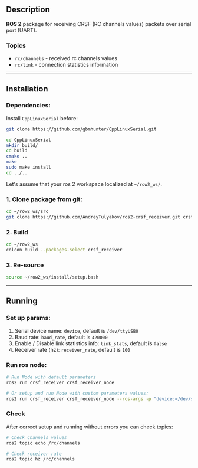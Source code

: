 ## Description



**ROS 2** package for receiving CRSF (RC channels values) packets over serial port (UART).


### Topics
    
- `rc/channels` - received rc channels values
- `rc/link` - connection statistics information


---

## Installation



### Dependencies:

Install `CppLinuxSerial` before:

```bash
git clone https://github.com/gbmhunter/CppLinuxSerial.git

cd CppLinuxSerial
mkdir build/
cd build
cmake ..
make
sudo make install
cd ../..
```


Let's assume that your ros 2 workspace localized at `~/row2_ws/`.


### 1. Clone package from git:

```bash
cd ~/row2_ws/src
git clone https://github.com/AndreyTulyakov/ros2-crsf_receiver.git crsf_receiver
```

### 2. Build

```bash
cd ~/row2_ws
colcon build --packages-select crsf_receiver
```

### 3. Re-source

```bash
source ~/row2_ws/install/setup.bash
```

---



## Running


### Set up params:

1. Serial device name: `device`, default is `/dev/ttyUSB0`
2. Baud rate: `baud_rate`, default is `420000`
3. Enable / Disable link statistics info: `link_stats`, default is `false`
4. Receiver rate (hz): `receiver_rate`, default is `100`


### Run ros node:

```bash
# Run Node with default parameters
ros2 run crsf_receiver crsf_receiver_node

# Or setup and run Node with custom parameters values:
ros2 run crsf_receiver crsf_receiver_node --ros-args -p "device:=/dev/serial0" -p baud_rate:=420000  -p link_stats:=true
```

### Check

After correct setup and running without errors you can check topics:

```bash
# Check channels values
ros2 topic echo /rc/channels

# Check receiver rate
ros2 topic hz /rc/channels
```